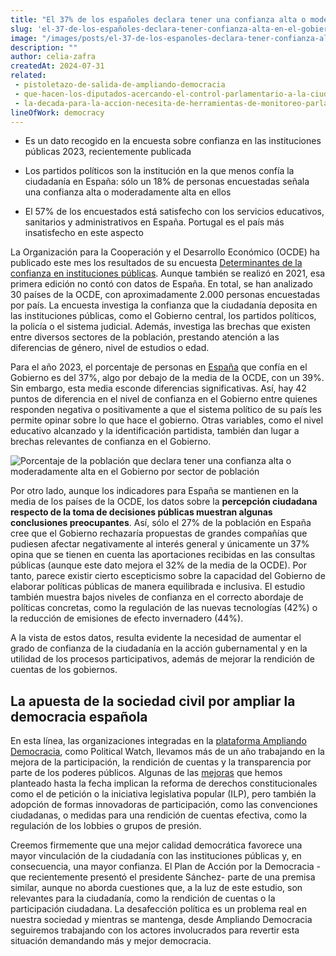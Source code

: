 ```yaml
---
title: "El 37% de los españoles declara tener una confianza alta o moderadamente alta en el Gobierno, ligeramente por debajo de la media de la OCDE"
slug: 'el-37-de-los-españoles-declara-tener-confianza-alta-en-el-gobierno'
image: "/images/posts/el-37-de-los-espanoles-declara-tener-confianza-alta-en-el-gobierno.jpg"
description: ""
author: celia-zafra
createdAt: 2024-07-31
related:
 - pistoletazo-de-salida-de-ampliando-democracia
 - que-hacen-los-diputados-acercando-el-control-parlamentario-a-la-ciudadania
 - la-decada-para-la-accion-necesita-de-herramientas-de-monitoreo-parlamentario-novedades-en-parlamento-2030
lineOfWork: democracy
---
```


- Es un dato recogido en la encuesta sobre confianza en las instituciones públicas 2023, recientemente publicada

- Los partidos políticos son la institución en la que menos confía la ciudadanía en España: sólo un 18% de personas encuestadas señala una confianza alta o moderadamente alta en ellos

- El 57% de los encuestados está satisfecho con los servicios educativos, sanitarios y administrativos en España. Portugal es el país más insatisfecho en este aspecto

La Organización para la Cooperación y el Desarrollo Económico (OCDE) ha publicado este mes los resultados de su encuesta [Determinantes de la confianza en instituciones públicas](https://www.oecd.org/en/publications/oecd-survey-on-drivers-of-trust-in-public-institutions-2024-results_9a20554b-en.html). Aunque también se realizó en 2021, esa primera edición no contó con datos de España. En total, se han analizado 30 países de la OCDE, con aproximadamente 2.000 personas encuestadas por país. La encuesta investiga la confianza que la ciudadanía deposita en las instituciones públicas, como el Gobierno central, los partidos políticos, la policía o el sistema judicial. Además, investiga las brechas que existen entre diversos sectores de la población, prestando atención a las diferencias de género, nivel de estudios o edad.

Para el año 2023, el porcentaje de personas en [España](https://www.oecd.org/en/publications/oecd-survey-on-drivers-of-trust-in-public-institutions-2024-results-country-notes_a8004759-en/spain_56998449-en.html) que confía en el Gobierno es del 37%, algo por debajo de la media de la OCDE, con un 39%. Sin embargo, esta media esconde diferencias significativas. Así, hay 42 puntos de diferencia en el nivel de confianza en el Gobierno entre quienes responden negativa o positivamente a que el sistema político de su país les permite opinar sobre lo que hace el gobierno. Otras variables, como el nivel educativo alcanzado y la identificación partidista, también dan lugar a brechas relevantes de confianza en el Gobierno.

![Porcentaje de la población que declara tener una confianza alta o moderadamente alta en el Gobierno por sector de población](/images/posts/el-37-de-los-espanoles-declara-tener-confianza-alta-en-el-gobierno.jpg)

Por otro lado, aunque los indicadores para España se mantienen en la media de los países de la OCDE, los datos sobre la **percepción ciudadana respecto de la toma de decisiones públicas muestran algunas conclusiones preocupantes**. Así, sólo el 27% de la población en España cree que el Gobierno rechazaría propuestas de grandes compañías que pudiesen afectar negativamente al interés general y únicamente un 37% opina que se tienen en cuenta las aportaciones recibidas en las consultas públicas (aunque este dato mejora el 32% de la media de la OCDE). Por tanto, parece existir cierto escepticismo sobre la capacidad del Gobierno de elaborar políticas públicas de manera equilibrada e inclusiva. El estudio también muestra bajos niveles de confianza en el correcto abordaje de políticas concretas, como la regulación de las nuevas tecnologías (42%) o la reducción de emisiones de efecto invernadero (44%).

A la vista de estos datos, resulta evidente la necesidad de aumentar el grado de confianza de la ciudadanía en la acción gubernamental y en la utilidad de los procesos participativos, además de mejorar la rendición de cuentas de los gobiernos.

## La apuesta de la sociedad civil por ampliar la democracia española

En esta línea, las organizaciones integradas en la [plataforma Ampliando Democracia](http://www.ampliandodemocracia.org), como Political Watch, llevamos más de un año trabajando en la mejora de la participación, la rendición de cuentas y la transparencia por parte de los poderes públicos. Algunas de las [mejoras](https://ampliandodemocracia.org/manifiesto-por-la-ampliacion-de-la-democracia/) que hemos planteado hasta la fecha implican la reforma de derechos constitucionales como el de petición o la iniciativa legislativa popular (ILP), pero también la adopción de formas innovadoras de participación, como las convenciones ciudadanas, o medidas para una rendición de cuentas efectiva, como la regulación de los lobbies o grupos de presión.

Creemos firmemente que una mejor calidad democrática favorece una mayor vinculación de la ciudadanía con las instituciones públicas y, en consecuencia, una mayor confianza. El Plan de Acción por la Democracia -que recientemente presentó el presidente Sánchez- parte de una premisa similar, aunque no aborda cuestiones que, a la luz de este estudio, son relevantes para la ciudadanía, como la rendición de cuentas o la participación ciudadana. La desafección política es un problema real en nuestra sociedad y mientras se mantenga, desde Ampliando Democracia seguiremos trabajando con los actores involucrados para revertir esta situación demandando más y mejor democracia.
